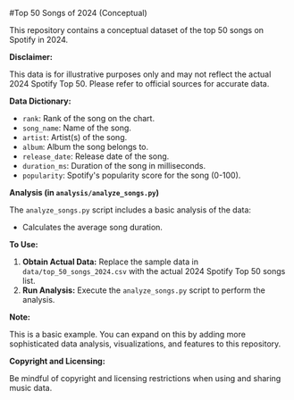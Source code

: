 #Top 50 Songs of 2024 (Conceptual)

This repository contains a conceptual dataset of the top 50 songs on Spotify in 2024. 

**Disclaimer:**

This data is for illustrative purposes only and may not reflect the actual 2024 Spotify Top 50. 
Please refer to official sources for accurate data.

**Data Dictionary:**

* `rank`: Rank of the song on the chart.
* `song_name`: Name of the song.
* `artist`: Artist(s) of the song.
* `album`: Album the song belongs to.
* `release_date`: Release date of the song.
* `duration_ms`: Duration of the song in milliseconds.
* `popularity`: Spotify's popularity score for the song (0-100).

**Analysis (in `analysis/analyze_songs.py`)**

The `analyze_songs.py` script includes a basic analysis of the data:

* Calculates the average song duration.

**To Use:**

1. **Obtain Actual Data:** Replace the sample data in `data/top_50_songs_2024.csv` with the actual 2024 Spotify Top 50 songs list.
2. **Run Analysis:** Execute the `analyze_songs.py` script to perform the analysis.

**Note:**

This is a basic example. You can expand on this by adding more sophisticated data analysis, visualizations, and features to this repository.

**Copyright and Licensing:**

Be mindful of copyright and licensing restrictions when using and sharing music data.
